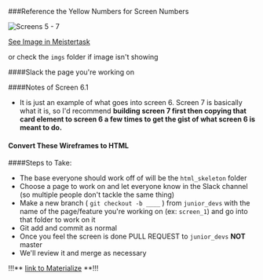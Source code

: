 ###Reference the Yellow Numbers for Screen Numbers

![Screens 5 - 7](https://github.com/Learning-Fuze/C2.17_fitbit_companion/blob/junior_devs/junior_dev_work/imgs/screens5-7.png)

[See Image in Meistertask](https://www.meistertask.com/app/task/85ZiQg68/prototype-sketch-and-wireframe-the-ui)

or check the ```imgs``` folder if image isn't showing

####Slack the page you're working on

####Notes of Screen 6.1

- It is just an example of what goes into screen 6. Screen 7 is basically what it is, so I'd recommend <strong>building screen 7 first then copying that card element to screen 6 a few times to get the gist of what screen 6 is meant to do. </strong>

#### Convert These Wireframes to HTML

####Steps to Take:

- The base everyone should work off of will be the ```html_skeleton``` folder
- Choose a page to work on and let everyone know in the Slack channel (so multiple people don't tackle the same thing)
- Make a new branch ( ```git checkout -b ____``` ) from ```junior_devs``` with the name of the page/feature you're working on (ex: ```screen_1```) and go into that folder to work on it
- Git add and commit as normal
- Once you feel the screen is done PULL REQUEST to ```junior_devs``` <strong>NOT</strong> master 
- We'll review it and merge as necessary

!!!** [link to Materialize](http://materializecss.com/getting-started.html) **!!!